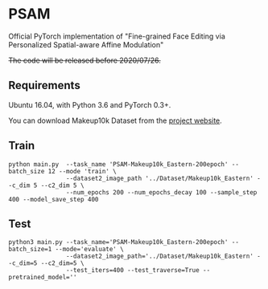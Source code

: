 # PSAM
Official PyTorch implementation of "Fine-grained Face Editing via Personalized Spatial-aware Affine Modulation"

~~The code will be released before 2020/07/26.~~

## Requirements

Ubuntu 16.04, with Python 3.6 and PyTorch 0.3+.

You can download Makeup10k Dataset from the [project website](http://www.colalab.org/projects/PSAM).


## Train 
```
python main.py  --task_name 'PSAM-Makeup10k_Eastern-200epoch' --batch_size 12 --mode 'train' \
                --dataset2_image_path '../Dataset/Makeup10k_Eastern' --c_dim 5 --c2_dim 5 \
                --num_epochs 200 --num_epochs_decay 100 --sample_step 400 --model_save_step 400
```

## Test
```
python3 main.py --task_name='PSAM-Makeup10k_Eastern-200epoch' --batch_size=1 --mode='evaluate' \
                --dataset2_image_path='../Dataset/Makeup10k_Eastern' --c_dim=5 --c2_dim=5 \
                --test_iters=400 --test_traverse=True --pretrained_model=''
```